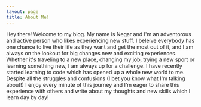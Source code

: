 ```yaml
---
layout: page
title: About Me!
---
```


Hey there!
Welcome to my blog. My name is Negar and I'm an adventorous and active person who likes experiencing new stuff. I beleive everybody has one chance to live their life as they want and get the most out of it, and I am always on the lookout for big changes new and exciting experiences. Whether it's traveling to a new place, changing my job, trying a new sport or learning something new, I am always up for a challenge.
I have recently started learning to code which has opened up a whole new world to me. Despite all the struggles and confusions (I bet you know what I'm talking about!) I enjoy every minute of this journey and I'm eager to share this experience with others and write about my thoughts and new skills which I learn day by day!
